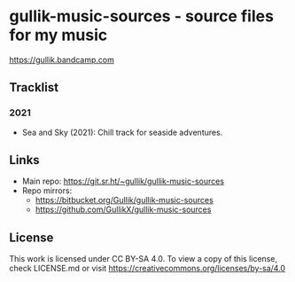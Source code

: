 # gullik-music-sources - source files for my music

https://gullik.bandcamp.com


## Tracklist

### 2021

* Sea and Sky (2021): Chill track for seaside adventures.


## Links

* Main repo: https://git.sr.ht/~gullik/gullik-music-sources
* Repo mirrors:
    * https://bitbucket.org/Gullik/gullik-music-sources
    * https://github.com/GullikX/gullik-music-sources


## License

This work is licensed under CC BY-SA 4.0. To view a copy of this license, check LICENSE.md or visit https://creativecommons.org/licenses/by-sa/4.0
